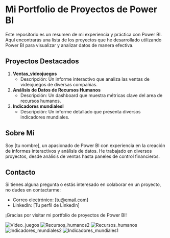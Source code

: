 # Mi Portfolio de Proyectos de Power BI

Este repositorio es un resumen de mi experiencia y práctica con Power BI. Aquí encontrarás una lista de los proyectos que he desarrollado utilizando Power BI para visualizar y analizar datos de manera efectiva.

## Proyectos Destacados

1. **Ventas_videojuegos**
   - Descripción: Un informe interactivo que analiza las ventas de videojuegos de diversas compañias.
2. **Análisis de Datos de Recursos Humanos**
   - Descripción: Un dashboard que muestra métricas clave del area de recursos humanos.
3. **Indicadores mundialesl**
   - Descripción: Un informe detallado que presenta diversos indicadores mundiales.
  

## Sobre Mí

Soy [tu nombre], un apasionado de Power BI con experiencia en la creación de informes interactivos y análisis de datos. He trabajado en diversos proyectos, desde análisis de ventas hasta paneles de control financieros.

## Contacto

Si tienes alguna pregunta o estás interesado en colaborar en un proyecto, no dudes en contactarme:
- Correo electrónico: [tu@email.com]
- LinkedIn: [Tu perfil de LinkedIn]

¡Gracias por visitar mi portfolio de proyectos de Power BI!

![Video_juegos](https://github.com/Rsorianoclever/PowerBI_projects/assets/80426763/9a349c9f-54bd-4b15-ba90-ac516f794dcc)
![Recursos_humanos2](https://github.com/Rsorianoclever/PowerBI_projects/assets/80426763/b38f34d7-1d8f-4798-bd6d-44b70800e0dd)
![Recursos_humanos](https://github.com/Rsorianoclever/PowerBI_projects/assets/80426763/fce6afd5-c285-41d3-932e-ac7d024af66b)
![Indicadores_mundiales2](https://github.com/Rsorianoclever/PowerBI_projects/assets/80426763/6072fa79-910a-4961-96a7-9cdb985254b4)
![Indicadores_mundiales1](https://github.com/Rsorianoclever/PowerBI_projects/assets/80426763/30daa7e0-5022-48a2-bf45-292eaa3c7049)
